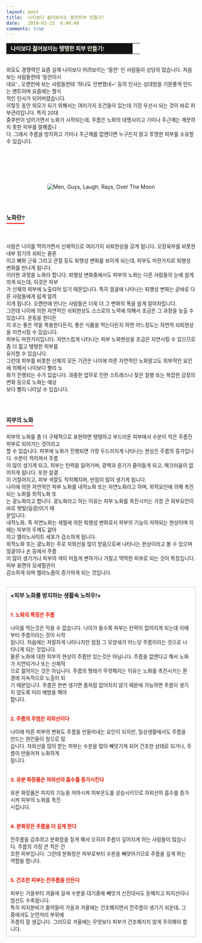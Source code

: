 ```yaml
---
layout: post
title:  나이보다 젊어보이는 동안피부 만들기!
date:   2019-03-23  6:48:48
comments: true
---
```





<table width="99%" bgcolor="#ffffff" cellspacing="1" cellpadding="2"><tbody><tr><td width="320" bgcolor="#141313" style-="border-bottom:#141313 1px solid; border-left:#141313 1px solid; border-top:#141313 1px solid; &#13;&#10;border-right:#141313 1px solid"><span style="color: rgb(0, 0, 0); font-family: 맑은 고딕, dotum, verdana; font-size: 11pt;"><strong><span syle="font-size:11pt"><font color="#fffff0">&nbsp;나이보다 젊어보이는 탱탱한 피부 만들기!</font></span></strong></span></td><td style="border-width: 0px 0px 1px; border-style: solid; border-color: rgb(255, 255, 255) rgb(255, 255, 255) rgb(20, 19, 19);"><span style="font-size: 11pt;"><font color="#000000">&nbsp;</font></span></td></tr></tbody></table><p><span style="font-size: 10pt;">﻿<br></span><span style="font-size: 10pt;">외모도 경쟁력인 요즘 실제 나이보다 어려보이는 '동안' 인 사람들이 상당히 많습니다. 처음보는 사람들한테&nbsp;'동안이시<br> 네요' , 오랜만에 보는 사람들한테&nbsp;'하나도 안변했네~' 등의&nbsp;인사는 상대방을 기분좋게 만드는 멘트이며 요즘에는 형식<br> 적인 인사가 되어버렸습니다.<br>이렇듯 동안 외모가 되기 위해서는 여러가지 조건들이 있는데 가장 우선시 되는 것이 바로 피부관리입니다. 특히 20대<br> 중후반이 넘어가면서 노화가 시작되는데, ﻿주름은 노화의 대명사이고 기미나 주근깨는 깨끗하지 못한 피부를 말해줍니<br> 다. 그래서 주름을 방지하고 기미나 주근깨를&nbsp;없앤다면 누구든지 맑고 투명한&nbsp;피부를 소유할 수 있습니다.<br></span></p>
<p><font size="2">﻿</font></p><span style="font-size: 10pt;"><p><br></p>
<p><br></p></span><p style="margin: 0px;"><div class="imageblock center" style="text-align: center; clear: both;"><span data-lightbox="lightbox" data-url="https://t1.daumcdn.net/cfile/tistory/14233F354E07FFDD0E?download"><img alt="Men, Guys, Laugh, Rays, Over The Moon" src="https://cdn.pixabay.com/photo/2015/03/30/19/42/men-700086__340.jpg" data-lazy-srcset="https://cdn.pixabay.com/photo/2015/03/30/19/42/men-700086__340.jpg 1x, https://cdn.pixabay.com/photo/2015/03/30/19/42/men-700086__480.jpg 2x" data-lazy="https://cdn.pixabay.com/photo/2015/03/30/19/42/men-700086__340.jpg" srcset="https://cdn.pixabay.com/photo/2015/03/30/19/42/men-700086__340.jpg 1x, https://cdn.pixabay.com/photo/2015/03/30/19/42/men-700086__480.jpg 2x"></span></div><p></p>
<p>﻿<br><br></p><h3 style="font: bold 11pt/normal 맑은 고딕, Dotum, Sans-serif; margin: 0px; padding: 0px 0px 5px; border-bottom-color: rgb(255, 0, 0); border-bottom-width: 2px; border-bottom-style: solid; float: left; font-size-adjust: none; font-stretch: normal;">노화란?</h3><p><br></p>
<p><br></p><span style="font-size: 10pt;"><p>﻿<br>사람은 나이를 먹어가면서 신체적으로 여러가지 쇠퇴현상을 갖게 됩니다. 오장육부를 비롯한 내부 장기의 쇠퇴는 물론<br> 이고 뼈와 근육 그리고 관절 등도 퇴행성 변화를 보이게 되는데, 피부도 마찬가지로 퇴행성 변화를 만나게 됩니다. <br>이러한 과정을 노화라 합니다. 퇴행성 변화중에서도 피부의 노화는 다른 사람들의 눈에 쉽게 띄게 되는데, 이것은 피부<br> 가 신체의 외부에 노출되어 있기 때문입니다. 특히 얼굴에 나타나는 퇴행성 변화는 곧바로 다른 사람들에게 쉽게 알려<br> 지게 됩니다. 오랜만에 만나는 사람들은 더욱 더 그 변화의 폭을 쉽게 알아차립니다. <br>그런데 나이에 의한 자연적인 쇠퇴현상도 스스로의 노력에 의해서 조금은 그 과정을 늦출 수 있습니다. 운동을 한다든<br> 지 또는 좋은 약을 복용한다든지, 좋은 식품을 먹는다든지 하면 어느정도는 자연적 쇠퇴현상을 지연시킬 수 있습니다.<br>피부도 마찬가지입니다. 자연스럽게 나타나는 피부 노화현상을 조금은 지연시킬 수 있으므로 좀 더 젊고 탱탱한 피부를<br> 유지할 수 있습니다. <br>그런데 피부를 비롯한 신체의 모든 기관은 나이에 따른 자연적인 노화말고도 외부적인 요인에 의해서 나이보다 빨리 노<br> 화가 진행되는 수가 있습니다. 과중한 업무로 인한 스트레스나 잦은 질병 또는 복잡한 감정의 변화 등으로 노화는 예상<br> 보다 빨리 나타날 수 있습니다.<br><br><br><br></p><h3 style="font: bold 11pt/normal 맑은 고딕, Dotum, Sans-serif; margin: 0px; padding: 0px 0px 5px; border-bottom-color: rgb(255, 0, 0); border-bottom-width: 2px; border-bottom-style: solid; float: left; font-size-adjust: none; font-stretch: normal;">피부의 노화</h3><p><br></p><span style="font-size: 10pt;"><p>﻿<br>피부의 노화를 좀 더 구체적으로 표현하면 탱탱하고 부드러운 피부에서 수분이 적은 주름진 피부로 되어가는 것이라고<br> 할 수 있습니다. 피부에 노화가 진행되면 가장 두드러지게 나타나는 현상은 주름의 증가입니다. 수분이 적어져서 주름<br> 이 많이 생기게 되고, 피부는 탄력을 잃어가며, 광택과 윤기가 줄어들게 되고, 매끄러움이 없어지게 됩니다. 또한 살결<br> 이 거칠어지고, 피부 색깔도 칙칙해지며, 반점이 많이 생기게 됩니다.<br>나이에 의한 자연적인 피부 노화를 내적노화 또는 자연노화라고 하며, 외적요인에 의해 촉진되는 노화를 외적노화 또<br> 는 광노화라고 합니다. 광노화라고 하는 이유는 피부 노화를 촉진시키는 가장 큰 외부요인이 바로 햇빛(일광)이기 때<br> 문입니다.<br>내적노화, 즉 자연노화는 세월에 의한 퇴행성 변화로서 피부의 기능이 저하되는 현상이며 이때는 피부의 두께도 얇아<br> 지고 멜라노사이트 세포가 감소하게 됩니다.<br>외적노화 또는 광노화는 주로 자외선을 많이 받음으로써 나타나는 현상이라고 볼 수 있으며 얼굴이나 손 등에서 주름<br> 이 많이 생기거나 피부의 색이 어둡게 변하거나 거칠고 딱딱한 피부로 되는 것이 특징입니다. 피부 표면의 모세혈관이 <br> 감소하게 되며 멜라노좀이 증가하게 되는 것입니다.<br><br></p><div class="txc-textbox" style="padding: 10px; border: 1px solid rgb(203, 203, 203); border-image: none; background-color: rgb(255, 255, 255);"><strong><span style="font-size: 11pt;">&lt;피부 노화를 방지하는 생활속 노하우!&gt;</span></strong><br><br><br><strong><font color="#e31600">1. 노화의 특징은 주름<br></font></strong><br> 나이를 먹는것은 막을 수 없습니다. 나이가 들수록 피부는 탄력이 없어지게 되는데 이때부터 주름이라는 것이 시작<br> 됩니다. 처음에는 자잘하게 나타나지만 점점 그 모양새가 어느덧 주름이라는 것으로 나타나게 되는 것입니다.<br>물론 노화에 대한 피부의 현상이 주름만 있는것은 아닙니다. 주름을 없앤다고 해서 노화가 지연되거나 또는 신체적<br> 으로 젊어지는 것은 아닙니다. 주름의 형태가 뚜렷해지는 이유는 노화를 촉진시키는 환경에 지속적으로 노출이 되<br> 기 때문입니다. 주름은 한번 생기면 좀처럼 없어지지 않기 때문에 가능하면 주름이 생기지 않도록 미리 예방을 해야<br> 합니다.<br><br><br><strong><font color="#e31600">2. 주름의 주범은 자외선이다<br></font></strong><br> 나이에 따른 피부의 변화도 주름을 만들어내는 요인이 되지만, 일상생활에서도 주름을 만드는 원인들이 참으로 많<br> 습니다. 자외선을 많이 받는 피부는 수분을 많이 빼앗기게 되어 건조한 상태로 되거나, 주름이 만들어져 노화하게 <br> 됩니다.<br><br><br><strong><font color="#e31600">3. 유분 화장품은 자외선의 흡수를 증가시킨다<br></font></strong><br> 유분 화장품은 피지의 기능을 저하시켜 피부온도를 상승시키므로 자외선의 흡수를 증가시켜 피부의 노화를 촉진<br> 시킵니다.<br><br><br><strong><font color="#e31600">4. 분화장은 주름을 더 깊게 한다<br></font></strong><br> 잔주름을 감추려고 분화장을 짙게 해서 오히려 주름이 깊어지게 하는 사람들이 많습니다. 주름의 가장 큰 적은 건<br> 조한 피부입니다. 그런데 분화장은 피부로부터 수분을 빼앗아가므로 주름을 깊게 하는 역할을 합니다.<br><br><br><strong><font color="#e31600">5. 건조한 피부는 잔주름을 만든다<br></font></strong><br> 피부는 가을부터 겨울에 걸쳐 수분을 대기중에 빼앗겨 신진대사도 둔해지고 피지선이나 땀선도 수축됩니다. <br>특히 피지분비가 줄어들어 가을과 겨울에는 건조해지면서 잔주름이 생기기 쉬운데, 그 중에서도 눈언저리 부위에 <br> 주름이 잘 생깁니다. 그러므로 겨울에는 무엇보다 피부가 건조해지지 않게 주의해야 합니다.</div></span><p></p></span><p><br></p>